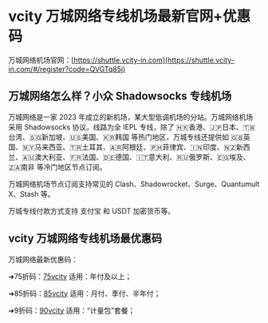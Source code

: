 # vcity 万城网络专线机场最新官网+优惠码

万城网络机场官网：[https://shuttle.vcity-in.com](https://shuttle.vcity-in.com/#/register?code=QVGTq85j)

## 万城网络怎么样？小众 Shadowsocks 专线机场

万城网络是一家 2023 年成立的新机场，某大型低调机场的分站。万城网络机场采用 Shadowsocks 协议，线路为全 IEPL 专线，除了 🇭🇰香港、🇯🇵日本、🇹🇼台湾、🇸🇬新加坡、🇺🇸美国、🇰🇷韩国 等热门地区，万城专线还提供如 🇬🇧英国、🇲🇾马来西亚、🇹🇷土耳其、🇦🇷阿根廷、🇵🇭菲律宾、🇮🇳印度、🇳🇿新西兰、🇦🇺澳大利亚、🇫🇷法国、🇩🇪德国、🇮🇹意大利、🇷🇺俄罗斯、🇪🇬埃及、🇿🇦南非 等冷门地区节点订阅。

万城网络机场节点订阅支持常见的 Clash、Shadowrocket、Surge、Quantumult X、Stash 等。

万城专线付款方式支持 支付宝 和 USDT 加密货币等。

## vcity 万城网络专线机场最优惠码

万城网络最新优惠码：

➜75折码：[75vcity](https://shuttle.vcity-in.com/#/register?code=QVGTq85j) 适用：年付及以上；

➜85折码：[85vcity](https://shuttle.vcity-in.com/#/register?code=QVGTq85j) 适用：月付、季付、半年付；

➜9折码：[90vcity](https://shuttle.vcity-in.com/#/register?code=QVGTq85j) 适用：“计量包”套餐；
